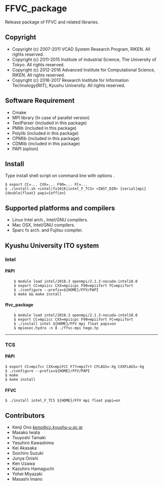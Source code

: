 # FFVC_package

Release package of FFVC and related libraries.



## Copyright
- Copyright (c) 2007-2011 VCAD System Research Program, RIKEN.  All rights reserved.
- Copyright (c) 2011-2015 Institute of Industrial Science, The University of Tokyo.  All rights reserved.
- Copyright (c) 2012-2016 Advanced Institute for Computational Science, RIKEN.  All rights reserved.
- Copyright (c) 2016-2017 Research Institute for Information Technology(RIIT), Kyushu University.  All rights reserved.


## Software Requirement

- Cmake
- MPI library (In case of parallel version)
- TextParser (included in this package)
- PMlib (included in this package)
- Polylib (included in this package)
- CPMlib (included in this package)
- CDMlib (included in this package)
- PAPI (option)


## Install
Type install shell script on command line with options .

~~~
$ export CC=... CXX=... F90=... FC=...
$ ./install.sh <intel|fx10|K|intel_F_TCS> <INST_DIR> {serial|mpi} {double|float} papi={off|on}
~~~


## Supported platforms and compilers

* Linux Intel arch., Intel/GNU compilers.
* Mac OSX, Intel/GNU compilers.
* Sparc fx arch. and Fujitsu compiler.


## Kyushu University ITO system

### Intel

#### PAPI

~~~
	$ module load intel/2018.3 openmpi/2.1.3-nocuda-intel18.0
	$ export CC=mpiicc CXX=mpiicpc F90=mpiifort FC=mpiifort
 	$ ./configure --prefix=${HOME}/FFV/PAPI
 	$ make && make install
~~~

#### ffvc_package

~~~
	$ module load intel/2018.3 openmpi/2.1.3-nocuda-intel18.0
	$ export CC=mpiicc CXX=mpiicpc F90=mpiifort FC=mpiifort
	$ ./install intel ${HOME}/FFV mpi float papi=on
	$ mpiexec.hydra -n 8 ./ffvc-mpi hoge.tp
~~~

---

### TCS

#### PAPI
~~~
$ export CC=mpifcc CXX=mpiFCC F77=mpifrt CFLAGS=-Xg CXXFLAGS=-Xg
$ ./configure --prefix=${HOME}/FFV/PAPI
$ make
$ make install
~~~

#### FFVC
~~~
$ ./install intel_F_TCS ${HOME}/FFV mpi float papi=on
~~~


## Contributors

- Kenji Ono *keno@cc.kyushu-u.ac.jp*
- Masako Iwata
- Tsuyoshi Tamaki
- Yasuhiro Kawashima
- Kei Akasaka
- Soichiro Suzuki
- Junya Onishi
- Ken Uzawa
- Kazuhiro Hamaguchi
- Yohei Miyazaki
- Masashi Imano

